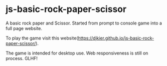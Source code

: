 # js-basic-rock-paper-scissor
A basic rock paper and Scissor. Started from prompt to console game into a full page website. 

To play the game visit this website(https://djkier.github.io/js-basic-rock-paper-scissor/).

The game is intended for desktop use. Web responsiveness is still on process. 
GLHF!
